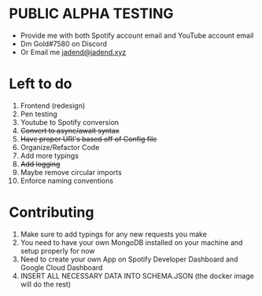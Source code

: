 # PUBLIC ALPHA TESTING
<ul>
    <li>Provide me with both Spotify account email and YouTube account email</li>
    <li>Dm Gold#7580 on Discord</li>
    <li> Or Email me <a href="mailto:jadend@jadend.xyz">jadend@jadend.xyz</a></li>
</ul>

# Left to do
<ol>
    <li>Frontend (redesign)</li>
    <li>Pen testing</li>
    <li>Youtube to Spotify conversion</li>
    <li><s>Convert to async/await syntax</s></li>
    <li><s>Have proper URI's based off of Config file</s></li>
    <li>Organize/Refactor Code</li>
    <li>Add more typings</li>
    <li><s>Add logging</s></li>
    <li>Maybe remove circular imports</li>
    <li>Enforce naming conventions</li>
</ol>

# Contributing
<ol>
    <li>Make sure to add typings for any new requests you make</li>
    <li>You need to have your own MongoDB installed on your machine and setup properly for now</li>
    <li>Need to create your own App on Spotify Developer Dashboard and Google Cloud Dashboard</li>
    <li>INSERT ALL NECESSARY DATA INTO SCHEMA.JSON (the docker image will do the rest)</li>
</ol>
